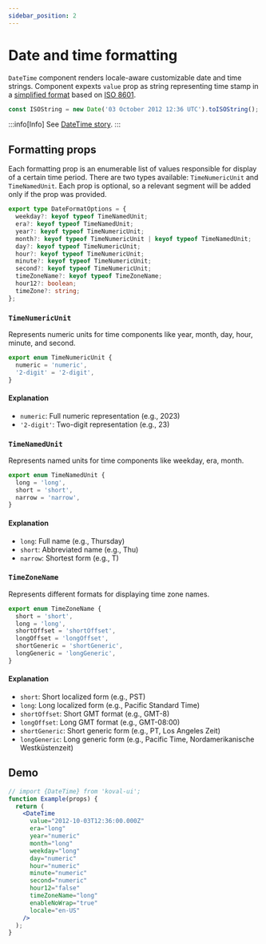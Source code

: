 ```yaml
---
sidebar_position: 2
---
```


# Date and time formatting

`DateTime` component renders locale-aware customizable date and time strings. Component expexts `value` prop as string representing time stamp in a [simplified format](https://developer.mozilla.org/en-US/docs/Web/JavaScript/Reference/Global_Objects/Date#date_time_string_format) based on [ISO 8601](https://en.wikipedia.org/wiki/ISO_8601).

```typescript
const ISOString = new Date('03 October 2012 12:36 UTC').toISOString(); // => "2012-10-03T12:36:00.000Z"
```

:::info[Info]
See [DateTime story](https://morewings.github.io/koval-ui/?path=/docs/typography-datetime--docs).
:::

## Formatting props

Each formatting prop is an enumerable list of values responsible for display of a certain time period. There are two types available: `TimeNumericUnit` and `TimeNamedUnit`. Each prop is optional, so a relevant segment will be added only if the prop was provided.

```typescript
export type DateFormatOptions = {
  weekday?: keyof typeof TimeNamedUnit;
  era?: keyof typeof TimeNamedUnit;
  year?: keyof typeof TimeNumericUnit;
  month?: keyof typeof TimeNumericUnit | keyof typeof TimeNamedUnit;
  day?: keyof typeof TimeNumericUnit;
  hour?: keyof typeof TimeNumericUnit;
  minute?: keyof typeof TimeNumericUnit;
  second?: keyof typeof TimeNumericUnit;
  timeZoneName?: keyof typeof TimeZoneName;
  hour12?: boolean;
  timeZone?: string;
};
```

### `TimeNumericUnit`

Represents numeric units for time components like year, month, day, hour, minute, and second.

```typescript
export enum TimeNumericUnit {
  numeric = 'numeric',
  '2-digit' = '2-digit',
}
```

#### Explanation

- `numeric`: Full numeric representation (e.g., 2023)
- `'2-digit'`: Two-digit representation (e.g., 23)

### `TimeNamedUnit`

Represents named units for time components like weekday, era, month.

```typescript
export enum TimeNamedUnit {
  long = 'long',
  short = 'short',
  narrow = 'narrow',
}
```

#### Explanation

- `long`: Full name (e.g., Thursday)
- `short`: Abbreviated name (e.g., Thu)
- `narrow`: Shortest form (e.g., T)

### `TimeZoneName`

Represents different formats for displaying time zone names.

```typescript
export enum TimeZoneName {
  short = 'short',
  long = 'long',
  shortOffset = 'shortOffset',
  longOffset = 'longOffset',
  shortGeneric = 'shortGeneric',
  longGeneric = 'longGeneric',
}
```

#### Explanation

- `short`: Short localized form (e.g., PST)
- `long`: Long localized form (e.g., Pacific Standard Time)
- `shortOffset`: Short GMT format (e.g., GMT-8)
- `longOffset`: Long GMT format (e.g., GMT-08:00)
- `shortGeneric`: Short generic form (e.g., PT, Los Angeles Zeit)
- `longGeneric`: Long generic form (e.g., Pacific Time, Nordamerikanische Westküstenzeit)

## Demo

```jsx live
// import {DateTime} from 'koval-ui';
function Example(props) {
  return (
    <DateTime
      value="2012-10-03T12:36:00.000Z"
      era="long"
      year="numeric"
      month="long"
      weekday="long"
      day="numeric"
      hour="numeric"
      minute="numeric"
      second="numeric"
      hour12="false"
      timeZoneName="long"
      enableNoWrap="true"
      locale="en-US"
    />
  );
}
```
